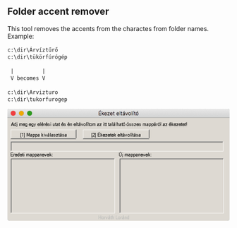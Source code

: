 Folder accent remover
----------------------------

This tool removes the accents from the charactes from folder names. Example:

```
c:\dir\Árvíztűrő
c:\dir\tükörfúrógép

 |         |
 V becomes V

c:\dir\Arvizturo
c:\dir\tukorfurogep
```

![](folder-accent-remover.png)

